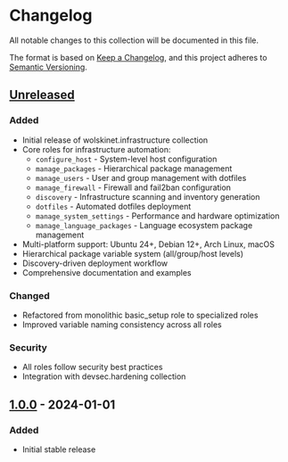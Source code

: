 # Changelog

All notable changes to this collection will be documented in this file.

The format is based on [Keep a Changelog](https://keepachangelog.com/en/1.0.0/),
and this project adheres to [Semantic Versioning](https://semver.org/spec/v2.0.0.html).

## [Unreleased]

### Added
- Initial release of wolskinet.infrastructure collection
- Core roles for infrastructure automation:
  - `configure_host` - System-level host configuration
  - `manage_packages` - Hierarchical package management
  - `manage_users` - User and group management with dotfiles
  - `manage_firewall` - Firewall and fail2ban configuration
  - `discovery` - Infrastructure scanning and inventory generation
  - `dotfiles` - Automated dotfiles deployment
  - `manage_system_settings` - Performance and hardware optimization
  - `manage_language_packages` - Language ecosystem package management
- Multi-platform support: Ubuntu 24+, Debian 12+, Arch Linux, macOS
- Hierarchical package variable system (all/group/host levels)
- Discovery-driven deployment workflow
- Comprehensive documentation and examples

### Changed
- Refactored from monolithic basic_setup role to specialized roles
- Improved variable naming consistency across all roles

### Security
- All roles follow security best practices
- Integration with devsec.hardening collection

## [1.0.0] - 2024-01-01

### Added
- Initial stable release

[Unreleased]: https://github.com/wolskinet/ansible-infrastructure/compare/v1.0.0...HEAD
[1.0.0]: https://github.com/wolskinet/ansible-infrastructure/releases/tag/v1.0.0